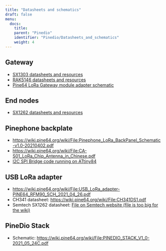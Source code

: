 ```yaml
---
title: "Datasheets and schematics"
draft: false
menu:
  docs:
    title:
    parent: "Pinedio"
    identifier: "Pinedio/Datasheets_and_schematics"
    weight: 4
---
```


## Gateway
* [SX1303 datasheets and resources](https://semtech.my.salesforce.com/sfc/p/#E0000000JelG/a/2R000000Hlli/Te0cB6.fNWAPfxRfoFz38R6LOTf3sLAJhD4CpS2RwFc)
* [RAK5146 datasheets and resources](https://docs.rakwireless.com/Product-Categories/WisLink/RAK5146/Datasheet/#overview)
* [Pine64 LoRa Gateway module adapter schematic](https://wiki.pine64.org/wiki/File:PINE64_LoRa_Gateway_Module_Adapter_Schematic-v1.0-20210308.pdf)

## End nodes

* [SX1262 datasheets and resources](https://www.semtech.com/products/wireless-rf/lora-transceivers/sx1262)

## Pinephone backplate

* https://wiki.pine64.org/wiki/File:Pinephone_LoRa_BackPanel_Schematic-v1.0-20210402.pdf
* https://wiki.pine64.org/wiki/File:CA-S01_LoRa_Chip_Antenna_in_Chinese.pdf
* [I2C SPI Bridge code running on ATtiny84](https://github.com/zschroeder6212/tiny-i2c-spi)

## USB LoRa adapter

* https://wiki.pine64.org/wiki/File:USB_LoRa_adapter-PINE64_RFM90_SCH_2021_04_26.pdf
* CH341 datasheet: https://wiki.pine64.org/wiki/File:CH341DS1.pdf
* Semtech SX1262 datasheet: [File on Semtech website (file is too big for the wiki)](https://semtech.my.salesforce.com/sfc/p/#E0000000JelG/a/2R000000HT76/7Nka9W5WgugoZe.xwIHJy6ebj1hW8UJ.USO_Pt2CLLo)

## PineDio Stack

* Schematic: https://wiki.pine64.org/wiki/File:PINEDIO_STACK_V1_0-2021_05_24C.pdf
